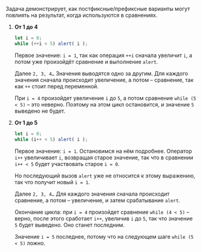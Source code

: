 Задача демонстрирует, как постфиксные/префиксные варианты могут повлиять на результат, когда используются в сравнениях.

1. **От 1 до 4**

    ```js run
    let i = 0;
    while (++i < 5) alert( i );
    ```

    Первое значение: `i = 1`, так как операция `++i` сначала увеличит `i`, а потом уже произойдёт сравнение и выполнение `alert`.

    Далее `2, 3, 4…` Значения выводятся одно за другим. Для каждого значения сначала происходит увеличение, а потом – сравнение, так как `++` стоит перед переменной.

    При `i = 4` произойдет увеличение `i` до `5`, а потом сравнение `while (5 < 5)` – это неверно. Поэтому на этом цикл остановится, и значение `5` выведено не будет.
2. **От 1 до 5**

    ```js run
    let i = 0;
    while (i++ < 5) alert( i );
    ```

    Первое значение: `i = 1`. Остановимся на нём подробнее. Оператор `i++` увеличивает `i`, возвращая старое значение, так что в сравнении `i++ < 5` будет участвовать старое `i = 0`.

    Но последующий вызов `alert` уже не относится к этому выражению, так что получит новый `i = 1`.

    Далее `2, 3, 4…` Для каждого значения сначала происходит сравнение, а потом – увеличение, и затем срабатывание `alert`.

    Окончание цикла: при `i = 4` произойдет сравнение `while (4 < 5)` – верно, после этого сработает `i++`, увеличив `i` до `5`, так что значение `5` будет выведено. Оно станет последним.

    Значение `i = 5` последнее, потому что на следующем шаге `while (5 < 5)` ложно.
